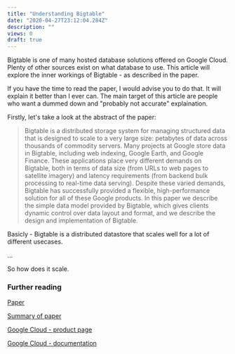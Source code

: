 ```yaml
---
title: "Understanding Bigtable"
date: "2020-04-27T23:12:04.284Z"
description: ""
views: 0
draft: true
---
```


<!-- Introduction 
Explaining what this article is and what Bigtable is.
-->

Bigtable is one of many hosted database solutions offered on Google Cloud. Plenty of other sources exist on what database to use. This article will explore the inner workings of Bigtable - as described in the paper.

If you have the time to read the paper, I would advise you to do that. It will explain it better than I ever can. The main target of this article are people who want a dummed down and "probably not accurate" explaination.

Firstly, let's take a look at the abstract of the paper:

> Bigtable is a distributed storage system for managing structured data that is designed to scale to a very large size: petabytes of data across thousands of commodity servers. Many projects at Google store data in Bigtable, including web indexing, Google Earth, and Google Finance. These applications place very different demands on Bigtable, both in terms of data size (from URLs to web pages to satellite imagery) and latency requirements (from backend bulk processing to real-time data serving). Despite these varied demands, Bigtable has successfully provided a flexible, high-performance solution for all of these Google products. In this paper we describe the simple data model provided by Bigtable, which gives clients dynamic control over data layout and format, and we describe the design and implementation of Bigtable.

Basicly - Bigtable is a distributed datastore that scales well for a lot of different usecases. 

... 

So how does it scale.






### Further reading
[Paper]("https://static.googleusercontent.com/media/research.google.com/en//archive/bigtable-osdi06.pdf")

[Summary of paper]("http://courses.cs.vt.edu/cs5204/fall11-kafura/Student-Presentations/Bigtable-Notes.pdf")

[Google Cloud - product page]("https://cloud.google.com/bigtable")

[Google Cloud - documentation]("https://cloud.google.com/bigtable/docs")
